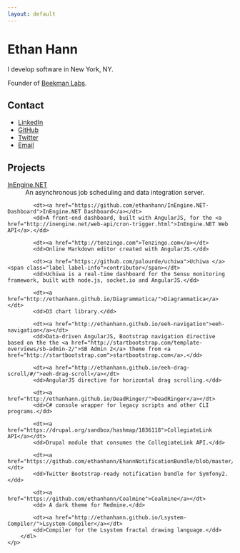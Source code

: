 ```yaml
---
layout: default
---
```


<div>
    <h1>Ethan Hann</h1>
    <p>
        I develop software in New York, NY. 
    </p>
    <p>
        Founder of <a href="http://beekmanlabs.com">Beekman Labs</a>.
    </p>
    <h2 class="text-muted">Contact</h2>
    <p>
        <ul class="list-unstyled">
            <li>
                <a href="https://www.linkedin.com/in/ethanhann"><span class="fa fa-fw fa-2x fa-linkedin"></span><span class="text-muted">LinkedIn</span></a>
            </li>
            <li>
                <a href="https://github.com/ethanhann"><span class="fa fa-fw fa-2x fa-github"></span><span class="text-muted">GitHub</span></a>
            </li>
            <li>
                <a href="http://twitter.com/ethanhann" title="@ethanhann"><span class="fa fa-fw fa-2x fa-twitter"></span><span class="text-muted">Twitter</span></a>
            </li>
            <li>
                <a href="mailto:ethanhann@gmail.com" title="ethanhann@gmail.com"><span class="fa fa-fw fa-2x fa-paper-plane"></span><span class="text-muted">Email</span></a>
            </li>
        </ul>
    <h2 class="text-muted">Projects</h2>
    <p>
        <dl>
            <dt><a href="http://inengine.net">InEngine.NET</a></dt>
            <dd>An asynchronous job scheduling and data integration server.</dd>
            
            <dt><a href="https://github.com/ethanhann/InEngine.NET-Dashboard">InEngine.NET Dashboard</a></dt>
            <dd>A front-end dashboard, built with AngularJS, for the <a href="http://inengine.net/web-api/cron-trigger.html">InEngine.NET Web API</a>.</dd>

            <dt><a href="http://tenzingo.com">Tenzingo.com</a></dt>
            <dd>Online Markdown editor created with AngularJS.</dd>

            <dt><a href="https://github.com/palourde/uchiwa">Uchiwa </a><span class="label label-info">contributor</span></dt>
            <dd>Uchiwa is a real-time dashboard for the Sensu monitoring framework, built with node.js, socket.io and AngularJS.</dd>
            
            <dt><a href="http://ethanhann.github.io/Diagrammatica/">Diagrammatica</a></dt>
            <dd>D3 chart library.</dd>
            
            <dt><a href="http://ethanhann.github.io/eeh-navigation">eeh-navigation</a></dt>
            <dd>Data-driven AngularJS, Bootstrap navigation directive based on the the <a href="http://startbootstrap.com/template-overviews/sb-admin-2/">SB Admin 2</a> theme from <a href="http://startbootstrap.com">startbootstrap.com</a>.</dd>
            
            <dt><a href="http://ethanhann.github.io/eeh-drag-scroll/#/">eeh-drag-scroll</a></dt>
            <dd>AngularJS directive for horizontal drag scrolling.</dd>
            
            <dt><a href="http://ethanhann.github.io/DeadRinger/">DeadRinger</a></dt>
            <dd>C# console wrapper for legacy scripts and other CLI programs.</dd>
        
            <dt><a href="https://drupal.org/sandbox/hashmap/1836118">CollegiateLink API</a></dt>
            <dd>Drupal module that consumes the CollegiateLink API.</dd>
        
            <dt><a href="https://github.com/ethanhann/EhannNotificationBundle/blob/master/Resources/doc/usage.md">EhannNotificationBundle</a></dt>
            <dd>Twitter Bootstrap-ready notification bundle for Symfony2.</dd>
        
            <dt><a href="https://github.com/ethanhann/Coalmine">Coalmine</a></dt>
            <dd> A dark theme for Redmine.</dd>
        
            <dt><a href="http://ethanhann.github.io/Lsystem-Compiler/">Lsystem-Compiler</a></dt>
            <dd>Compiler for the Lsystem fractal drawing language.</dd>
        </dl>
    </p>
</div>